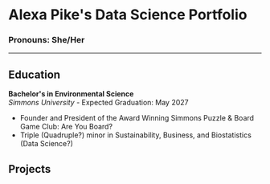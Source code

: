 # Alexa Pike's Data Science Portfolio
### Pronouns: She/Her
---

## Education

**Bachelor's in Environmental Science**\
*Simmons University* - Expected Graduation: May 2027

- Founder and President of the Award Winning Simmons Puzzle & Board Game Club: Are You Board?
- Triple (Quadruple?) minor in Sustainability, Business, and Biostatistics (Data Science?)

## Projects

